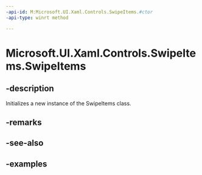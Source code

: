 ```yaml
---
-api-id: M:Microsoft.UI.Xaml.Controls.SwipeItems.#ctor
-api-type: winrt method

---
```

<!-- Method syntax.
public SwipeItems.SwipeItems()
-->

# Microsoft.UI.Xaml.Controls.SwipeItems.SwipeItems


## -description

Initializes a new instance of the SwipeItems class.


## -remarks


## -see-also


## -examples


